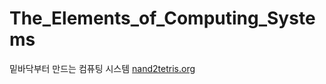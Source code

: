 # The_Elements_of_Computing_Systems
밑바닥부터 만드는 컴퓨팅 시스템
[nand2tetris.org](https://www.nand2tetris.org/software)